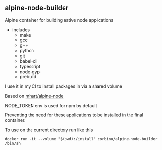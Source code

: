 alpine-node-builder
---------------------------------------------------------
Alpine container for building native node applications

- includes
    - make
    - gcc
    - g++
    - python
    - git
    - babel-cli
    - typescript
    - node-gyp
    - prebuild

I use it in my CI to install packages in via a shared volume

Based on [mhart/alpine-node](https://hub.docker.com/r/mhart/alpine-node/)

NODE_TOKEN env is used for npm by default

Preventing the need for these applications to be installed in the final container.

To use on the current directory run like this
```
docker run -it --volume "$(pwd):/install" corbinu/alpine-node-builder /bin/sh
```